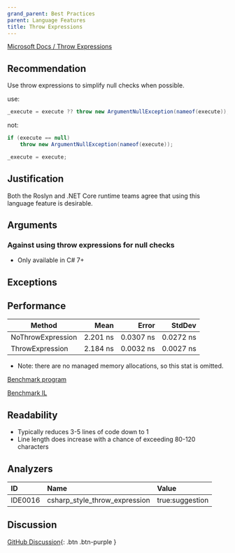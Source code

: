```yaml
---
grand_parent: Best Practices
parent: Language Features
title: Throw Expressions
---
```


[Microsoft Docs / Throw Expressions](https://docs.microsoft.com/dotnet/csharp/language-reference/keywords/throw#the-throw-expression)

## Recommendation

Use throw expressions to simplify null checks when possible.

use:

```cs
_execute = execute ?? throw new ArgumentNullException(nameof(execute));
```

not:

```cs
if (execute == null)
    throw new ArgumentNullException(nameof(execute));

_execute = execute;
```

## Justification

Both the Roslyn and .NET Core runtime teams agree that using this language feature is desirable.

## Arguments

### Against using throw expressions for null checks

* Only available in C# 7+

## Exceptions

## Performance

|            Method |     Mean |     Error |    StdDev |
|------------------ |---------:|----------:|----------:|
| NoThrowExpression | 2.201 ns | 0.0307 ns | 0.0272 ns |
|   ThrowExpression | 2.184 ns | 0.0032 ns | 0.0027 ns |

* Note: there are no managed memory allocations, so this stat is omitted.

[Benchmark program](https://github.com/kmgallahan/Style-as-Code/blob/master/IL_Samples/throw_expression_benchmark)

[Benchmark IL](https://github.com/kmgallahan/Style-as-Code/blob/master/IL_Samples/throw_expression_true)

## Readability

* Typically reduces 3-5 lines of code down to 1
* Line length does increase with a chance of exceeding 80-120 characters

## Analyzers

| ID | Name | Value
|:-|:-|:-|
| IDE0016 | csharp_style_throw_expression | true:suggestion |

## Discussion

[GitHub Discussion](https://github.com/kmgallahan/Style-as-Code/issues/4){: .btn .btn-purple }
